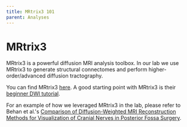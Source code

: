 ```yaml
---
title: MRtrix3 101
parent: Analyses
---
```


# MRtrix3

MRtrix3 is a powerful diffusion MRI analysis toolbox. In our lab we use MRtrix3 to generate structural connectomes and perform higher-order/advanced diffusion tractography.

You can find MRtrix3 [here](https://www.mrtrix.org/). A good starting point with MRtrix3 is their [beginner DWI tutorial](https://mrtrix.readthedocs.io/en/latest/getting_started/beginner_dwi_tutorial.html).

For an example of how we leveraged MRtrix3 in the lab, please refer to Behan et al.'s [Comparison of Diffusion-Weighted MRI Reconstruction Methods for Visualization of Cranial Nerves in Posterior Fossa Surgery](https://www.frontiersin.org/articles/10.3389/fnins.2017.00554/full).
